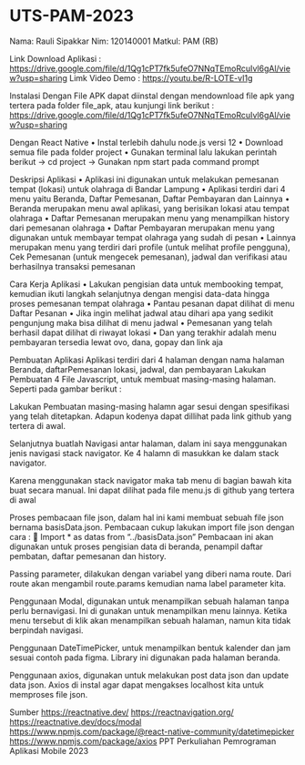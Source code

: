 # UTS-PAM-2023
Nama: Rauli Sipakkar
Nim: 120140001
Matkul: PAM (RB)


Link Download Aplikasi : https://drive.google.com/file/d/1Qg1cPT7fk5ufeO7NNqTEmoRcuIvl6gAl/view?usp=sharing
Limk Video Demo : https://youtu.be/R-LOTE-vI1g

Instalasi
Dengan File APK
dapat diinstal dengan mendownload file apk yang tertera pada folder file_apk,
atau kunjungi link berikut : https://drive.google.com/file/d/1Qg1cPT7fk5ufeO7NNqTEmoRcuIvl6gAl/view?usp=sharing


Dengan React Native
• Instal terlebih dahulu node.js versi 12 
• Download semua file pada folder project
• Gunakan terminal lalu lakukan perintah berikut
-> cd project
-> Gunakan npm start pada command prompt

Deskripsi Aplikasi
• Aplikasi ini digunakan untuk melakukan pemesanan tempat (lokasi) untuk olahraga di Bandar Lampung
• Aplikasi terdiri dari 4 menu yaitu Beranda, Daftar Pemesanan, Daftar Pembayaran dan Lainnya
• Beranda merupakan menu awal aplikasi, yang berisikan lokasi atau tempat olahraga
• Daftar Pemesanan merupakan menu yang menampilkan history dari pemesanan olahraga
• Daftar Pembayaran merupakan menu yang digunakan untuk membayar tempat olahraga yang sudah di pesan 
• Lainnya merupakan menu yang terdiri dari profile (untuk melihat profile pengguna), Cek Pemesanan (untuk mengecek pemesanan), jadwal dan verifikasi atau berhasilnya transaksi pemesanan

Cara Kerja Aplikasi
• Lakukan pengisian data untuk membooking tempat, kemudian ikuti langkah selanjutnya dengan mengisi data-data hingga proses pemesanan tempat olahraga
• Pantau pesanan dapat dilihat di menu Daftar Pesanan
• Jika ingin melihat jadwal atau dihari apa yang sedikit pengunjung maka bisa dilihat di menu jadwal
• Pemesanan yang telah berhasil dapat dilihat di riwayat lokasi 
• Dan yang terakhir adalah menu pembayaran tersedia lewat ovo, dana, gopay dan link aja

Pembuatan Aplikasi
Aplikasi terdiri dari 4 halaman dengan nama halaman Beranda, daftarPemesanan lokasi, jadwal, dan pembayaran
Lakukan Pembuatan 4 File Javascript, untuk membuat masing-masing halaman. Seperti pada gambar berikut :

Lakukan Pembuatan masing-masing halamn agar sesui dengan spesifikasi yang telah ditetapkan. Adapun kodenya dapat dillihat pada link github yang tertera di awal.

Selanjutnya buatlah Navigasi antar halaman, dalam ini saya menggunakan jenis navigasi stack navigator. Ke 4 halamn di masukkan ke dalam stack navigator.

Karena menggunakan stack navigator maka tab menu di bagian bawah kita buat secara manual. Ini dapat dilihat pada file menu.js di github yang tertera di awal

Proses pembacaan file json, dalam hal ini kami membuat sebuah file json bernama basisData.json. Pembacaan cukup lakukan import file json dengan cara :  Import * as datas from “../basisData.json” Pembacaan ini akan digunakan untuk proses pengisian data di beranda, penampil daftar pembatan, daftar pemesanan dan history.

Passing parameter, dilakukan dengan variabel yang diberi nama route. Dari route akan mengambil route.params kemudian nama label parameter kita.

Penggunaan Modal, digunakan untuk menampilkan sebuah halaman tanpa perlu bernavigasi. Ini di gunakan untuk menampilkan menu lainnya. Ketika menu tersebut di klik akan menampilkan sebuah halaman, namun kita tidak berpindah navigasi.

Penggunaan DateTimePicker, untuk menampilkan bentuk kalender dan jam sesuai contoh pada figma. Library ini digunakan pada halaman beranda.

Penggunaan axios, digunakan untuk melakukan post data json dan update data json. Axios di instal agar dapat mengakses localhost kita untuk memproses file json.

Sumber
https://reactnative.dev/
https://reactnavigation.org/
https://reactnative.dev/docs/modal
https://www.npmjs.com/package/@react-native-community/datetimepicker
https://www.npmjs.com/package/axios
PPT Perkuliahan Pemrograman Aplikasi Mobile 2023
